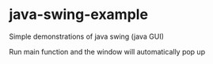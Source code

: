 # java-swing-example

Simple demonstrations of java swing (java GUI)

Run main function and the window will automatically pop up
